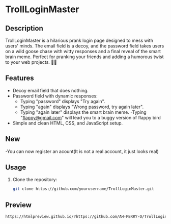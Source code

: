 # TrollLoginMaster

## Description
TrollLoginMaster is a hilarious prank login page designed to mess with users' minds. The email field is a decoy, and the password field takes users on a wild goose chase with witty responses and a final reveal of the smart brain meme. Perfect for pranking your friends and adding a humorous twist to your web projects. 🤪🔐

## Features
- Decoy email field that does nothing.
- Password field with dynamic responses:
  - Typing "password" displays "Try again".
  - Typing "again" displays "Wrong password, try again later".
  - Typing "again later" displays the smart brain meme.
-Typing "flappy@gmail.com" will lead you to a buggy version of flappy bird
- Simple and clean HTML, CSS, and JavaScript setup.
## New
-You can now register an acount(It is not a real account, it just looks real)

## Usage
1. Clone the repository:
   ```bash
   git clone https://github.com/yourusername/TrollLoginMaster.git

## Preview
   ```bash
 https://htmlpreview.github.io/?https://github.com/AH-PERRY-O/TrollLoginMaster/blob/main/index.html
